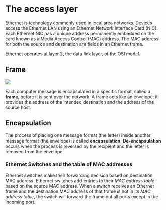# The access layer

Ethernet is technology commonly used in local area networks. Devices access the Ethernet LAN using an Ethernet Network Interface Card (NIC). Each Ethernet NIC has a unique address permanently embedded on the card known as a Media Access Control (MAC) address. The MAC address for both the source and destination are fields in an Ethernet frame.

Ethernet operates at layer 2, the data link layer, of the OSI model.
## Frame

![](https://i.imgur.com/cPulM0R.png)

Each computer message is encapsulated in a specific format, called a **frame**, before it is sent over the network. A frame acts like an envelope; it provides the address of the intended destination and the address of the source host.

## Encapsulation

The process of placing one message format (the letter) inside another message format (the envelope) is called **encapsulation**. 
**De-encapsulation** occurs when the process is reversed by the recipient and the letter is removed from the envelope.

### Ethernet Switches and the table of MAC addresses

Ethernet switches make their forwarding decision based on destination MAC address.
Ethernet switches add entries to their *MAC address table* based on the source MAC address.
When a switch receives an Ethernet frame and the destination MAC address of that frame is not in its *MAC address table*, the switch will forward the frame out all ports except in the incoming port.

